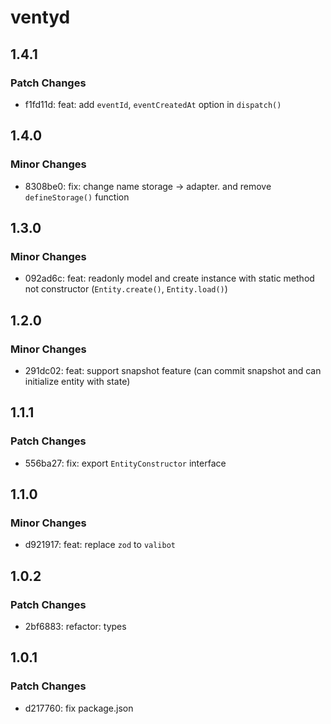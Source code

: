 # ventyd

## 1.4.1

### Patch Changes

- f1fd11d: feat: add `eventId`, `eventCreatedAt` option in `dispatch()`

## 1.4.0

### Minor Changes

- 8308be0: fix: change name storage -> adapter. and remove `defineStorage()` function

## 1.3.0

### Minor Changes

- 092ad6c: feat: readonly model and create instance with static method not constructor (`Entity.create()`, `Entity.load()`)

## 1.2.0

### Minor Changes

- 291dc02: feat: support snapshot feature (can commit snapshot and can initialize entity with state)

## 1.1.1

### Patch Changes

- 556ba27: fix: export `EntityConstructor` interface

## 1.1.0

### Minor Changes

- d921917: feat: replace `zod` to `valibot`

## 1.0.2

### Patch Changes

- 2bf6883: refactor: types

## 1.0.1

### Patch Changes

- d217760: fix package.json
